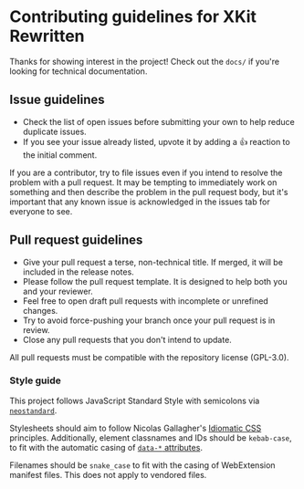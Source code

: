 # Contributing guidelines for XKit Rewritten

Thanks for showing interest in the project!
Check out the `docs/` if you're looking for technical documentation.

## Issue guidelines

- Check the list of open issues before submitting your own to help reduce duplicate issues.
- If you see your issue already listed, upvote it by adding a :+1: reaction to the initial comment.

If you are a contributor, try to file issues even if you intend to resolve the problem with a pull request. It may be tempting to immediately work on something and then describe the problem in the pull request body, but it's important that any known issue is acknowledged in the issues tab for everyone to see.

## Pull request guidelines

- Give your pull request a terse, non-technical title. If merged, it will be included in the release notes.
- Please follow the pull request template. It is designed to help both you and your reviewer.
- Feel free to open draft pull requests with incomplete or unrefined changes.
- Try to avoid force-pushing your branch once your pull request is in review.
- Close any pull requests that you don't intend to update.

All pull requests must be compatible with the repository license (GPL-3.0).

### Style guide

This project follows JavaScript Standard Style with semicolons via [`neostandard`](https://github.com/neostandard/neostandard).

Stylesheets should aim to follow Nicolas Gallagher's [Idiomatic CSS](https://github.com/necolas/idiomatic-css#readme) principles. Additionally, element classnames and IDs should be `kebab-case`, to fit with the automatic casing of [`data-*` attributes](https://developer.mozilla.org/en-US/docs/Web/HTML/Global_attributes/data-*).

Filenames should be `snake_case` to fit with the casing of WebExtension manifest files. This does not apply to vendored files.
